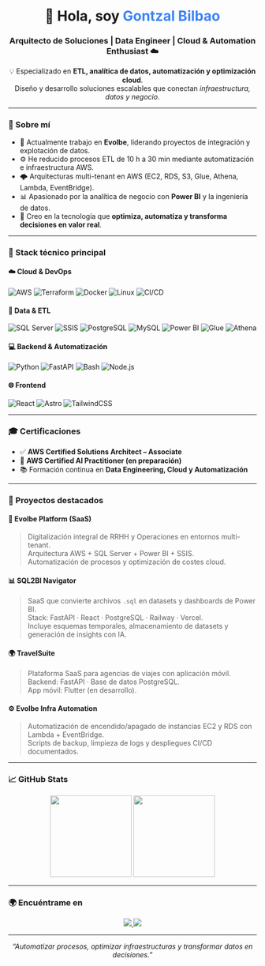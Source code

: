 <!-- Banner principal -->
<h1 align="center">👋 Hola, soy <span style="color:#3B82F6;">Gontzal Bilbao</span></h1>

<h3 align="center">Arquitecto de Soluciones | Data Engineer | Cloud & Automation Enthusiast ☁️</h3>

<p align="center">
💡 Especializado en <strong>ETL, analítica de datos, automatización y optimización cloud</strong>.<br>
Diseño y desarrollo soluciones escalables que conectan <em>infraestructura, datos y negocio</em>.
</p>

---

### 🧠 Sobre mí  
- 🧩 Actualmente trabajo en **Evolbe**, liderando proyectos de integración y explotación de datos.  
- ⚙️ He reducido procesos ETL de 10 h a 30 min mediante automatización e infraestructura AWS.  
- 🌩️ Arquitecturas multi-tenant en AWS (EC2, RDS, S3, Glue, Athena, Lambda, EventBridge).  
- 📊 Apasionado por la analítica de negocio con **Power BI** y la ingeniería de datos.  
- 🚀 Creo en la tecnología que **optimiza, automatiza y transforma decisiones en valor real**.  

---

### 🧰 Stack técnico principal  

#### ☁️ Cloud & DevOps  
![AWS](https://img.shields.io/badge/AWS-232F3E?logo=amazon-aws&logoColor=white)
![Terraform](https://img.shields.io/badge/Terraform-623CE4?logo=terraform&logoColor=white)
![Docker](https://img.shields.io/badge/Docker-2496ED?logo=docker&logoColor=white)
![Linux](https://img.shields.io/badge/Linux-FCC624?logo=linux&logoColor=black)
![CI/CD](https://img.shields.io/badge/CI/CD-555555?logo=githubactions&logoColor=white)

#### 🧪 Data & ETL  
![SQL Server](https://img.shields.io/badge/SQL%20Server-CC2927?logo=microsoftsqlserver&logoColor=white)
![SSIS](https://img.shields.io/badge/SSIS-0078D7?logo=windows&logoColor=white)
![PostgreSQL](https://img.shields.io/badge/PostgreSQL-4169E1?logo=postgresql&logoColor=white)
![MySQL](https://img.shields.io/badge/MySQL-4479A1?logo=mysql&logoColor=white)
![Power BI](https://img.shields.io/badge/Power%20BI-F2C811?logo=powerbi&logoColor=black)
![Glue](https://img.shields.io/badge/AWS%20Glue-FF9900?logo=amazon-aws&logoColor=white)
![Athena](https://img.shields.io/badge/AWS%20Athena-232F3E?logo=amazon-aws&logoColor=white)

#### 💻 Backend & Automatización  
![Python](https://img.shields.io/badge/Python-3776AB?logo=python&logoColor=white)
![FastAPI](https://img.shields.io/badge/FastAPI-009688?logo=fastapi&logoColor=white)
![Bash](https://img.shields.io/badge/Bash-4EAA25?logo=gnubash&logoColor=white)
![Node.js](https://img.shields.io/badge/Node.js-339933?logo=node.js&logoColor=white)

#### 🌐 Frontend  
![React](https://img.shields.io/badge/React-61DAFB?logo=react&logoColor=black)
![Astro](https://img.shields.io/badge/Astro-BC52EE?logo=astro&logoColor=white)
![TailwindCSS](https://img.shields.io/badge/TailwindCSS-06B6D4?logo=tailwindcss&logoColor=white)

---

### 🎓 Certificaciones  
- ✅ **AWS Certified Solutions Architect – Associate**  
- 🎯 **AWS Certified AI Practitioner (en preparación)**  
- 📚 Formación continua en **Data Engineering, Cloud y Automatización**  

---

### 🚀 Proyectos destacados  

#### 🧩 **Evolbe Platform (SaaS)**
> Digitalización integral de RRHH y Operaciones en entornos multi-tenant.  
> Arquitectura AWS + SQL Server + Power BI + SSIS.  
> Automatización de procesos y optimización de costes cloud.

#### 📊 **SQL2BI Navigator**
> SaaS que convierte archivos `.sql` en datasets y dashboards de Power BI.  
> Stack: FastAPI · React · PostgreSQL · Railway · Vercel.  
> Incluye esquemas temporales, almacenamiento de datasets y generación de insights con IA.

#### 🌍 **TravelSuite**
> Plataforma SaaS para agencias de viajes con aplicación móvil.  
> Backend: FastAPI · Base de datos PostgreSQL.  
> App móvil: Flutter (en desarrollo).

#### ⚙️ **Evolbe Infra Automation**
> Automatización de encendido/apagado de instancias EC2 y RDS con Lambda + EventBridge.  
> Scripts de backup, limpieza de logs y despliegues CI/CD documentados.

---

### 📈 GitHub Stats  

<p align="center">
  <img src="https://github-readme-stats.vercel.app/api?username=gontzalbbilbao&show_icons=true&theme=tokyonight&hide_border=true" height="165" />
  <img src="https://github-readme-stats.vercel.app/api/top-langs/?username=gontzalbbilbao&layout=compact&theme=tokyonight&hide_border=true" height="165" />
</p>

---

### 🌍 Encuéntrame en
<p align="center">
  <a href="https://www.linkedin.com/in/gontzalbilbao/">
    <img src="https://img.shields.io/badge/LinkedIn-Gontzal%20Bilbao-blue?style=for-the-badge&logo=linkedin">
  </a>
  <a href="https://github.com/gontzalbbilbao">
    <img src="https://img.shields.io/badge/GitHub-gontzalbbilbao-black?style=for-the-badge&logo=github">
  </a>
</p>

---

<p align="center">
  <em>“Automatizar procesos, optimizar infraestructuras y transformar datos en decisiones.”</em>
</p>
